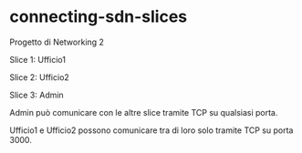 # connecting-sdn-slices
Progetto di Networking 2

Slice 1: Ufficio1

Slice 2: Ufficio2

Slice 3: Admin

Admin può comunicare con le altre slice tramite TCP su qualsiasi porta.

Ufficio1 e Ufficio2 possono comunicare tra di loro solo tramite TCP su porta 3000.
